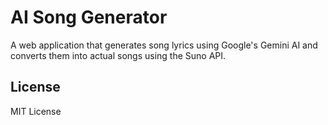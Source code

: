 # AI Song Generator

A web application that generates song lyrics using Google's Gemini AI and converts them into actual songs using the Suno API.

## License

MIT License
